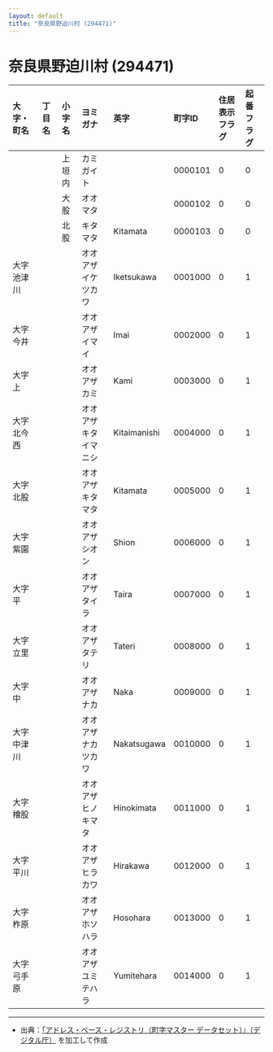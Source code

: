 ```yaml
---
layout: default
title: "奈良県野迫川村 (294471)"
---
```


# 奈良県野迫川村 (294471)

| 大字・町名 | 丁目名 | 小字名 | ヨミガナ | 英字 | 町字ID | 住居表示フラグ | 起番フラグ |
|:---|:---|:---|:---|:---|:---|:---|:---|
|  |  | 上垣内 | カミガイト |  | 0000101 | 0 | 0 |
|  |  | 大股 | オオマタ |  | 0000102 | 0 | 0 |
|  |  | 北股 | キタマタ | Kitamata | 0000103 | 0 | 0 |
| 大字池津川 |  |  | オオアザイケツカワ | Iketsukawa | 0001000 | 0 | 1 |
| 大字今井 |  |  | オオアザイマイ | Imai | 0002000 | 0 | 1 |
| 大字上 |  |  | オオアザカミ | Kami | 0003000 | 0 | 1 |
| 大字北今西 |  |  | オオアザキタイマニシ | Kitaimanishi | 0004000 | 0 | 1 |
| 大字北股 |  |  | オオアザキタマタ | Kitamata | 0005000 | 0 | 1 |
| 大字紫園 |  |  | オオアザシオン | Shion | 0006000 | 0 | 1 |
| 大字平 |  |  | オオアザタイラ | Taira | 0007000 | 0 | 1 |
| 大字立里 |  |  | オオアザタテリ | Tateri | 0008000 | 0 | 1 |
| 大字中 |  |  | オオアザナカ | Naka | 0009000 | 0 | 1 |
| 大字中津川 |  |  | オオアザナカツカワ | Nakatsugawa | 0010000 | 0 | 1 |
| 大字檜股 |  |  | オオアザヒノキマタ | Hinokimata | 0011000 | 0 | 1 |
| 大字平川 |  |  | オオアザヒラカワ | Hirakawa | 0012000 | 0 | 1 |
| 大字柞原 |  |  | オオアザホソハラ | Hosohara | 0013000 | 0 | 1 |
| 大字弓手原 |  |  | オオアザユミテハラ | Yumitehara | 0014000 | 0 | 1 |

---

- 出典：[「アドレス・ベース・レジストリ（町字マスター データセット）』（デジタル庁）](https://www.digital.go.jp/policies/base_registry_address/) を加工して作成